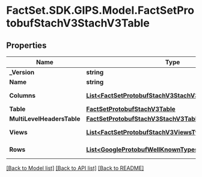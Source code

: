 # FactSet.SDK.GIPS.Model.FactSetProtobufStachV3StachV3Table

## Properties

Name | Type | Description | Notes
------------ | ------------- | ------------- | -------------
**_Version** | **string** |  | [optional] 
**Name** | **string** |  | [optional] 
**Columns** | [**List&lt;FactSetProtobufStachV3StachV3TableTypesColumn&gt;**](FactSetProtobufStachV3StachV3TableTypesColumn.md) |  | [optional] [readonly] 
**Table** | [**FactSetProtobufStachV3Table**](FactSetProtobufStachV3Table.md) |  | [optional] 
**MultiLevelHeadersTable** | [**FactSetProtobufStachV3StachV3Table**](FactSetProtobufStachV3StachV3Table.md) |  | [optional] 
**Views** | [**List&lt;FactSetProtobufStachV3ViewsTypesView&gt;**](FactSetProtobufStachV3ViewsTypesView.md) |  | [optional] [readonly] 
**Rows** | [**List&lt;GoogleProtobufWellKnownTypesStruct&gt;**](GoogleProtobufWellKnownTypesStruct.md) |  | [optional] [readonly] 

[[Back to Model list]](../README.md#documentation-for-models) [[Back to API list]](../README.md#documentation-for-api-endpoints) [[Back to README]](../README.md)

